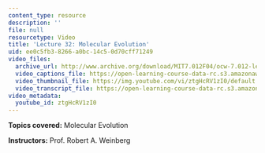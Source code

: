 ```yaml
---
content_type: resource
description: ''
file: null
resourcetype: Video
title: 'Lecture 32: Molecular Evolution'
uid: ee0c5fb3-8266-a0bc-14c5-0d70cff71249
video_files:
  archive_url: http://www.archive.org/download/MIT7.012F04/ocw-7.012-lec32-01dec2004-220k.mp4
  video_captions_file: https://open-learning-course-data-rc.s3.amazonaws.com/7-012-introduction-to-biology-fall-2004/55cdb7f30d565ccdb7a2c8b0be8579e5_ztgHcRV1zI0.vtt
  video_thumbnail_file: https://img.youtube.com/vi/ztgHcRV1zI0/default.jpg
  video_transcript_file: https://open-learning-course-data-rc.s3.amazonaws.com/7-012-introduction-to-biology-fall-2004/d6d6e5a7fd86f05ea78c88cfd3044a51_ztgHcRV1zI0.pdf
video_metadata:
  youtube_id: ztgHcRV1zI0
---
```


**Topics covered:** Molecular Evolution

**Instructors:** Prof. Robert A. Weinberg